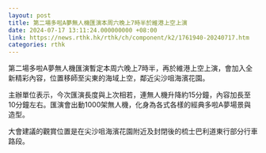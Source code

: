 ```yaml
---
layout: post
title: 第二場多啦A夢無人機匯演本周六晚上7時半於維港上空上演
date: 2024-07-17 13:11:24.000000000 +08:00
link: https://news.rthk.hk/rthk/ch/component/k2/1761940-20240717.htm
categories: rthk
---
```


第二場多啦A夢無人機匯演暫定本周六晚上7時半，再於維港上空上演，會加入全新精彩內容，位置移師至尖東的海域上空，鄰近尖沙咀海濱花園。

主辦單位表示，今次匯演長度與上次相若，連無人機升降約15分鐘，內容加長至10分鐘左右。匯演會出動1000架無人機，化身為各式各樣的經典多啦A夢場景與造型。

大會建議的觀賞位置是在尖沙咀海濱花園附近及封閉後的梳士巴利道東行部分行車路段。
